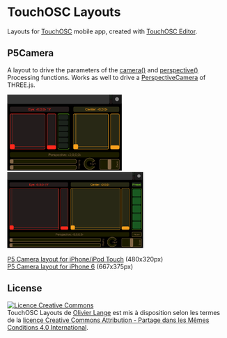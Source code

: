 # TouchOSC Layouts

Layouts for [TouchOSC](http://hexler.net/software/touchosc) mobile app,
created with [TouchOSC Editor](http://hexler.net/docs/touchosc-editor-basics).

## P5Camera

A layout to drive the parameters of the [camera()](https://processing.org/reference/camera_.html)
and [perspective()](https://processing.org/reference/perspective_.html) Processing functions. Works as well to drive a [PerspectiveCamera](https://threejs.org/docs/index.html#api/en/cameras/PerspectiveCamera) of THREE.js.

<img src="doc/images/P5Camera(iphone).png" height="175" title="P5Camera TouchOSC Layout · iPhone/iPod Touch"> <img src="doc/images/P5Camera(iphone6).png" height="175" title="P5Camera TouchOSC Layout · iPhone 6">

[P5 Camera layout for iPhone/iPod Touch](iphone/P5Camera.touchosc) (480x320px)<br/>
[P5 Camera layout for iPhone 6](iphone6/P5Camera.touchosc) (667x375px)

## License

<a rel="license" href="http://creativecommons.org/licenses/by-sa/4.0/"><img alt="Licence Creative Commons" style="border-width:0" src="https://i.creativecommons.org/l/by-sa/4.0/88x31.png" /></a>
<br /><span xmlns:dct="http://purl.org/dc/terms/" property="dct:title">TouchOSC Layouts</span> de <a xmlns:cc="http://creativecommons.org/ns#" href="https://github.com/olange" property="cc:attributionName" rel="cc:attributionURL">Olivier Lange</a> est mis à disposition selon les termes de la <a rel="license" href="http://creativecommons.org/licenses/by-sa/4.0/">licence Creative Commons Attribution -  Partage dans les Mêmes Conditions 4.0 International</a>.
